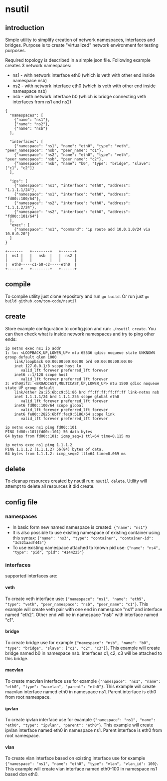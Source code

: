 # nsutil
## introduction
Simple utility to simplify creation of network namespaces, interfaces and bridges.
Purpose is to create "virtualized" network environment for testing purposes.

Required topology is described in a simple json file.
Following example creates 3 network namespaces:
- ns1 - with network interface eth0 (which is veth with other end inside namespace nsb)
- ns2 - with network interface eth0 (which is veth with other end inside namespace nsb)
- nsb - with network interface b0 (which is bridge connecting veth interfaces from ns1 and ns2)
```
{
  "namespaces": [
    {"name": "ns1"},
    {"name": "ns2"},
    {"name": "nsb"}
  ],

  "interfaces": [
    {"namespace": "ns1", "name": "eth0", "type": "veth", "peer_namespace": "nsb", "peer_name": "c1"},
    {"namespace": "ns2", "name": "eth0", "type": "veth", "peer_namespace": "nsb", "peer_name": "c2"},
    {"namespace": "nsb", "name": "b0", "type": "bridge", "slave": ["c1", "c2"]}
  ],
 
  "ips": [
    {"namespace": "ns1", "interface": "eth0", "address": "1.1.1.1/24"},
    {"namespace": "ns1", "interface": "eth0", "address": "fd00::100/64"},
    {"namespace": "ns2", "interface": "eth0", "address": "1.1.1.2/24"},
    {"namespace": "ns2", "interface": "eth0", "address": "fd00::101/64"}
  ],
  "exec": [
    {"namespace": "ns1", "command": "ip route add 10.0.1.0/24 via 10.0.0.20"}
  ]
}
```

```
+-------   +--------+   +------+
|  ns1 |   |   nsb  |   |  ns2 |
|      |   |        |   |      |
|  eth0-----c1-b0-c2-----eth0  |
+------+   +--------+   +------+
```

## compile
To compile utility just clone repository and run `go build`.
Or run just `go build github.com/tom-code/nsutil`

## create
Store example configuration to config.json and run: `./nsutil create`.
You can then check what is inside network namespaces and try to ping other ends:
```
ip netns exec ns1 ip addr
1: lo: <LOOPBACK,UP,LOWER_UP> mtu 65536 qdisc noqueue state UNKNOWN group default qlen 1000
    link/loopback 00:00:00:00:00:00 brd 00:00:00:00:00:00
    inet 127.0.0.1/8 scope host lo
       valid_lft forever preferred_lft forever
    inet6 ::1/128 scope host 
       valid_lft forever preferred_lft forever
3: eth0@if2: <BROADCAST,MULTICAST,UP,LOWER_UP> mtu 1500 qdisc noqueue state UP group default 
    link/ether 2a:25:6b:c9:51:86 brd ff:ff:ff:ff:ff:ff link-netns nsb
    inet 1.1.1.1/24 brd 1.1.1.255 scope global eth0
       valid_lft forever preferred_lft forever
    inet6 fd00::100/64 scope global 
       valid_lft forever preferred_lft forever
    inet6 fe80::2825:6bff:fec9:5186/64 scope link 
       valid_lft forever preferred_lft forever

``` 

```
ip netns exec ns1 ping fd00::101
PING fd00::101(fd00::101) 56 data bytes
64 bytes from fd00::101: icmp_seq=1 ttl=64 time=0.115 ms

ip netns exec ns1 ping 1.1.1.2  
PING 1.1.1.2 (1.1.1.2) 56(84) bytes of data.
64 bytes from 1.1.1.2: icmp_seq=2 ttl=64 time=0.069 ms

```

## delete
To cleanup resources created by nsutil run: `nsutil delete`.
Utility will attempt to delete all resources it did create.

## config file

### namespaces
- In basic form new named namespace is created: `{"name": "ns1"}`
- It is also possible to use existing namespace of existing container using this syntax: `{"name": "ns3", "type": "container", "container-id": "3c521aadf445"}`
- To use existing namespace attached to known pid use: `{"name": "ns4", "type": "pid", "pid": "4144225"}`

### interfaces
supported interfaces are:

#### veth
To create veth interface use: `{"namespace": "ns1", "name": "eth9", "type": "veth", "peer_namespace": "nsb", "peer_name": "c1"}`.
This example will create veth pair with one end in namespace "ns1" and interface named "eth2". Other end will be in namespace "nsb" with interface named "c1".

#### bridge
To create bridge use for example `{"namespace": "nsb", "name": "b0", "type": "bridge", "slave": ["c1", "c2", "c3"]}`.
This example will create bridge named b0 in namespace nsb. Interfaces c1, c2, c3 will be attached to this bridge.

#### macvlan
To create macvlan interface use for example `{"namespace": "ns1", "name": "eth0", "type": "macvlan", "parent": "eth0"}`.
This example will create macvlan interface named eth0 in namespace ns1. Parent interface is eth0 from root namespace.

#### ipvlan
To create ipvlan interface use for example `{"namespace": "ns1", "name": "eth0", "type": "ipvlan", "parent": "eth0"}`.
This example will create ipvlan interface named eth0 in namespace ns1. Parent interface is eth0 from root namespace.

#### vlan
To create vlan interface based on existing interface use for example `{"namespace": "ns1", "name": "eth0", "type": "vlan", "vlan_id": 100}`.
This example will create vlan interface named eth0-100 in namespace ns1 based don eth0.